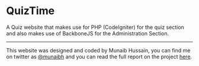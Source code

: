 # QuizTime
A Quiz website that makes use for PHP (CodeIgniter) for the quiz section and also makes use of BackboneJS for the Administration Section.

---

This website was designed and coded by Munaib Hussain, you can find me on twitter as [@munaibh](https://twitter.com/munaibh) and you can read the full report on the project [here](readme/report.pdf).
